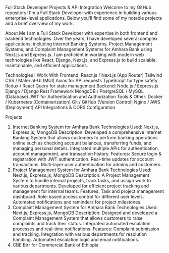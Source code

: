 Full Stack Developer Projects & API Integration
Welcome to my GitHub repository! I'm a Full Stack Developer with experience in building various enterprise-level applications. Below you'll find some of my notable projects and a brief overview of my work.

About Me
I am a Full Stack Developer with expertise in both frontend and backend technologies. Over the years, I have developed several complex applications, including Internet Banking Systems, Project Management Systems, and Complaint Management Systems for Amhara Bank using Next.js and Express.js. I am proficient in working with modern web technologies like React, Django, Next.js, and Express.js to build scalable, maintainable, and efficient applications.

Technologies I Work With
Frontend:
React.js / Next.js (App Router)
Tailwind CSS / Material-UI (MUI)
Axios for API requests
TypeScript for type safety
Redux / React Query for state management
Backend:
Node.js / Express.js
Django / Django Rest Framework
MongoDB / PostgreSQL / MySQL (Database)
JWT for Authentication and Authorization
Tools & Other:
Docker / Kubernetes (Containerization)
Git / GitHub (Version Control)
Nginx / AWS (Deployment)
API Integrations & CORS Configuration



Projects
1. Internet Banking System for Amhara Bank
Technologies Used: Next.js, Express.js, MongoDB
Description: Developed a comprehensive Internet Banking System that allows customers to perform banking operations online such as checking account balances, transferring funds, and managing personal details. Integrated multiple APIs for authentication, account management, and transaction history.
Features:
Secure login & registration with JWT authentication.
Real-time updates for account transactions.
Multi-layer user authentication for admins and customers.
2. Project Management System for Amhara Bank
Technologies Used: Next.js, Express.js, MongoDB
Description: A Project Management System to handle internal projects, track tasks, and assign work to various departments. Developed for efficient project tracking and management for internal teams.
Features:
Task and project management dashboard.
Role-based access control for different user levels.
Automated notifications and reminders for project milestones.
3. Complaint Management System for Amhara Bank
Technologies Used: Next.js, Express.js, MongoDB
Description: Designed and developed a Complaint Management System that allows customers to raise complaints and track their status. Integrated automated escalation processes and real-time notifications.
Features:
Complaint submission and tracking.
Integration with various departments for resolution handling.
Automated escalation logic and email notifications.
4. CBE Birr for Commercial Bank of Ethiopia
